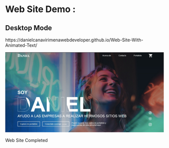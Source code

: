 <h1>Web Site Demo : </h1>
<h2>Desktop Mode</h2>
<p>https://danielcanavirimenawebdeveloper.github.io/Web-Site-With-Animated-Text/</p>

<img src="images/imagen.jpg">

<p>Web Site Completed</p>